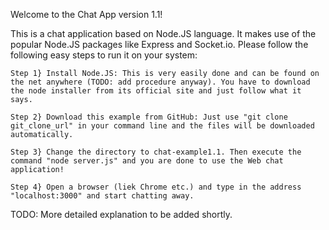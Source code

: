Welcome to the Chat App version 1.1!

This is a chat application based on Node.JS language. It makes use of the popular Node.JS packages like Express and Socket.io. Please follow the following easy steps to run it on your system:

	Step 1} Install Node.JS: This is very easily done and can be found on the net anywhere (TODO: add procedure anyway). You have to download the node installer from its official site and just follow what it says.

	Step 2} Download this example from GitHub: Just use "git clone git_clone_url" in your command line and the files will be downloaded automatically.

	Step 3} Change the directory to chat-example1.1. Then execute the command "node server.js" and you are done to use the Web chat application!

	Step 4} Open a browser (liek Chrome etc.) and type in the address "localhost:3000" and start chatting away.

TODO: More detailed explanation to be added shortly.
